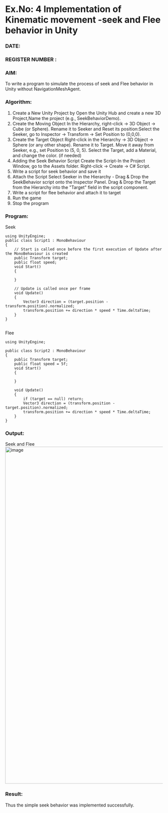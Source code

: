 # Ex.No: 4  Implementation of Kinematic movement -seek and Flee behavior in Unity
### DATE:                                                                            
### REGISTER NUMBER : 
### AIM: 
To write a program to simulate the process of seek and Flee behavior in Unity without NavigationMeshAgent. 
### Algorithm:
1. Create a New Unity Project by Open the  Unity Hub and create a new 3D Project,Name the project (e.g., SeekBehaviorDemo).
2. Create the Moving Object
   In the Hierarchy, right-click → 3D Object → Cube (or Sphere).
   Rename it to Seeker and Reset its position:Select the Seeker, go to Inspector → Transform → Set Position to (0,0,0).
3. Create the Target Object
   Right-click in the Hierarchy → 3D Object → Sphere (or any other shape).
   Rename it to Target. Move it away from Seeker, e.g., set Position to (5, 0, 5).
   Select the Target, add a Material, and change the color. (if needed) 
4. Adding the Seek Behavior Script
   Create the Script-In the Project Window, go to the Assets folder.
   Right-click → Create → C# Script.
5. Write a script for seek behavior and save it
6. Attach the Script
   Select Seeker in the Hierarchy - Drag & Drop the SeekBehavior script onto the Inspector Panel.
   Drag & Drop the Target from the Hierarchy into the "Target" field in the script component.
12.  Write a script for flee behavior and attach it to target
13.  Run the game
14. Stop the program
    
### Program:
Seek
```
using UnityEngine;
public class Script1 : MonoBehaviour
{
    // Start is called once before the first execution of Update after the MonoBehaviour is created
    public Transform target;
    public float speed;
    void Start()
    {
        
    }

    // Update is called once per frame
    void Update()
    {
        Vector3 direction = (target.position - transform.position).normalized;
        transform.position += direction * speed * Time.deltaTime;   
    }
}


```

Flee
```
using UnityEngine;

public class Script2 : MonoBehaviour
{
    public Transform target;   
    public float speed = 5f;   
    void Start()
    {

    }
    
    void Update()
    {
        if (target == null) return;  
        Vector3 direction = (transform.position - target.position).normalized;
        transform.position += direction * speed * Time.deltaTime;
    }
}

```
### Output:
Seek and Flee
<img width="1919" height="1079" alt="image" src="https://github.com/user-attachments/assets/22049db6-f52c-4be1-b74f-ef63e1f0dca9" />


### Result:
Thus the simple seek behavior was implemented successfully.
